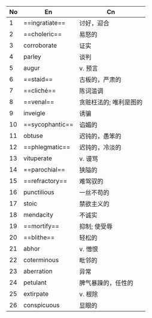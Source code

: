
| No  | En              | Cn           |
| --- | --------------- | ------------ |
| 1   | ==ingratiate==  | 讨好，迎合        |
| 2   | ==choleric==    | 易怒的          |
| 3   | corroborate     | 证实           |
| 4   | parley          | 谈判           |
| 5   | augur           | v. 预言        |
| 6   | ==staid==       | 古板的，严肃的      |
| 7   | ==cliché==      | 陈词滥调         |
| 8   | ==venal==       | 贪赃枉法的; 唯利是图的 |
| 9   | inveigle        | 诱骗           |
| 10  | ==sycophantic== | 谄媚的          |
| 11  | obtuse          | 迟钝的，愚笨的      |
| 12  | ==phlegmatic==  | 迟钝的，冷淡的      |
| 13  | vituperate      | v. 谩骂        |
| 14  | ==parochial==   | 狭隘的          |
| 15  | ==refractory==  | 难驾驭的         |
| 16  | punctilious     | 一丝不苟的        |
| 17  | stoic           | 禁欲主义的        |
| 18  | mendacity       | 不诚实          |
| 19  | ==mortify==     | 抑制; 使受辱      |
| 20  | ==blithe==      | 轻松的          |
| 21  | abhor           | v. 憎恨        |
| 22  | coterminous     | 毗邻的          |
| 23  | aberration      | 异常           |
| 24  | petulant        | 脾气暴躁的，任性的    |
| 25  | extirpate       | v. 根除        |
| 26  | conspicuous     | 显眼的          |
